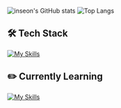 ![inseon's GitHub stats](https://github-readme-stats.vercel.app/api?username=inseonyu270&show_icons=true&theme=dracula)
![Top Langs](https://github-readme-stats.vercel.app/api/top-langs/?username=inseonyu270&layout=compact&theme=dracula)

## 🛠 Tech Stack
[![My Skills](https://skillicons.dev/icons?i=c,github,notion,vscode,photoshop,aftereffects)](https://skillicons.dev)

## ✏️ Currently Learning
[![My Skills](https://skillicons.dev/icons?i=python,java,html,css,js,unity)](https://skillicons.dev)
